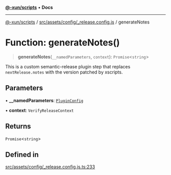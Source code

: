 [**@-xun/scripts**](../../../../../README.md) • **Docs**

***

[@-xun/scripts](../../../../../README.md) / [src/assets/config/\_release.config.js](../README.md) / generateNotes

# Function: generateNotes()

> **generateNotes**(`__namedParameters`, `context`): `Promise`\<`string`\>

This is a custom semantic-release plugin step that replaces
`nextRelease.notes` with the version patched by xscripts.

## Parameters

• **\_\_namedParameters**: [`PluginConfig`](../type-aliases/PluginConfig.md)

• **context**: `VerifyReleaseContext`

## Returns

`Promise`\<`string`\>

## Defined in

[src/assets/config/\_release.config.js.ts:233](https://github.com/Xunnamius/xscripts/blob/86b76a595de7a0bbf273ef7bb201d4c62f5e3d77/src/assets/config/_release.config.js.ts#L233)
